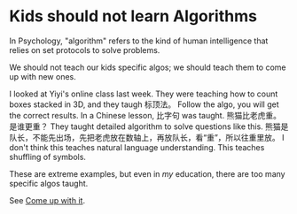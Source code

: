# Kids should not learn Algorithms
In Psychology, "algorithm" refers to the kind of human intelligence that relies on set protocols to solve problems. 

We should not teach our kids specific algos; we should teach them to come up with new ones. 

I looked at Yiyi's online class last week. They were teaching how to count boxes stacked in 3D, and they taugh 标顶法。 Follow the algo, you will get the correct results. In a Chinese lesson, 比字句 was taught. 熊猫比老虎重。是谁更重？ They taught detailed algorithm to solve questions like this. 熊猫是队长，不能先出场，先把老虎放在数轴上，再放队长，看“重”，所以往重里放。 I don't think this teaches natural language understanding. This teaches shuffling of symbols. 

These are extreme examples, but even in *my* education, there are too many specific algos taught. 

See [Come up with it](/#/blog/come_up_with_it).  

